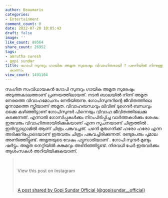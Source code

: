 ```yaml
---
author: Beaumaris
categories:
- Entertainment
comment_count: 0
date: 2022-07-20 10:05:43
draft: false
image: ''
like_count: 89564
share_count: 26952
tags:
- amrutha suresh
- gopi sundar
title: ഗോപി സുന്ദറും ഗായിക അമൃത സുരേഷും വിവാഹിതരായി ? പഴനിയിൽ നിന്നുള്ള വിവാഹ ഫോട്ടോ
  കാണാം
view_count: 1491104
---
```


സംഗീത സംവിധായകൻ ഗോപി സുന്ദറും ഗായിക അമൃത സുരേഷും അടുത്തകാലത്താണ് പ്രണയത്തിലായത്. നടൻ ബാലയിൽ നിന്ന് അമൃത നേരത്തെ വിവാഹമോചനം നേടിയിരുന്നു. ഗോപിസുന്ദറിന്റെ ജീവിതത്തിലെ മൂന്നാമത്തെ സ്ത്രീയാണ് അമൃത. വിവാഹബന്ധവും ലിവിങ് ടുഗെദർ ബന്ധവും ഒക്കെ കഴിഞ്ഞിട്ടാണ് ഗോപിസുന്ദർ പിന്നെയും വിവാഹ ജീവിതത്തിലെക്കു കടക്കുന്നത്. എന്നാൽ ഗോസിപ്പുകൾക്കും നിറംപിടിപ്പിച്ച വാർത്തകൾക്കും ശേഷം ഇരുവരും വിവാഹിതരായിരിക്കുകയാണ് എന്ന സൂചനയാണ് ചിത്രത്തിൽ . ഇൻസ്റ്റാഗ്രാമിൽ ആണ് ചിത്രം പങ്കുവച്ചത്. പഴനി മുരുഗനിക്ക് ഹരോ ഹരോ എന്ന അടിക്കുറിപ്പോടെയാണ് ഇരുവരും ചിത്രം പങ്കുവച്ചിരിക്കുന്നത്. രണ്ടുപേരും പൂമാല അണിഞ്ഞിട്ടുണ്ട്. അമൃതയുടെ വേഷം പട്ടുസാരിയാണ് . ഗോപി സുന്ദർ മുണ്ടും ഷർട്ടും. അമൃത നെറ്റിയിൽ കുങ്കുമവും അണിഞ്ഞിട്ടുണ്ട്. നിരവധി പേർ ഇരുവർക്കും ആശംസകൾ അറിയിയിക്കുകയാണ്. 

> &nbsp; 
> 
> View this post on Instagram
> 
> &nbsp; 
> 
> [A post shared by Gopi Sundar Official (@gopisundar__official)](https://www.instagram.com/p/CgOeRobrPrw/?utm_source=ig_embed&utm_campaign=loading)